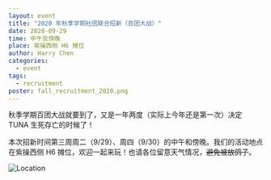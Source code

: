 ```yaml
---
layout: event
title: "2020 年秋季学期社团联合招新（百团大战）"
date: 2020-09-29
time: 中午及傍晚
place: 紫操西侧 H6 摊位
author: Harry Chen
categories:
  - event
tags:
  - recruitment
poster: fall_recruitment_2020.png
---
```


秋季学期百团大战就要到了，又是一年两度（实际上今年还是第一次）决定 TUNA 生死存亡的时候了！

本次招新时间第三周周二（9/29）、周四（9/30）的中午和傍晚。我们的活动地点在紫操西侧 H6 摊位，欢迎一起来玩！也请各位留意天气情况，<del>避免被放鸽子</del>。

<!--more-->

![Location](/assets/img/events/fall_recruitment_2020.jpg)
